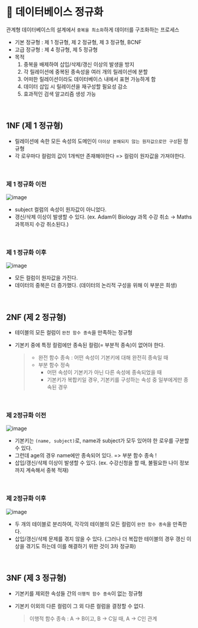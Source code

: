 # 📍 데이터베이스 정규화

관계형 데이터베이스의 설계에서 `중복을 최소화`하게 데이터를 구조화하는 프로세스

- 기본 정규형 : 제 1 정규형, 제 2 정규형, 제 3 정규형, BCNF
- 고급 정규형 : 제 4 정규형, 제 5 정규형
- 목적
  1. 중복을 배제하여 삽입/삭제/갱신 이상의 발생을 방지
  2. 각 릴레이션에 중복된 종속성을 여러 개의 릴레이션에 분할
  3. 어떠한 릴레이션이라도 데이터베이스 내에서 표현 가능하게 함
  4. 데이터 삽입 시 릴레이션을 재구성할 필요성 감소
  5. 효과적인 검색 알고리즘 생성 가능

<br>

## 1NF (제 1 정규형)

- 릴레이션에 속한 모든 속성의 도메인이 `더이상 분해되지 않는 원자값으로만 구성`된 정규형
- 각 로우마다 컬럼의 값이 1개씩만 존재해야한다 => 컬럼이 원자값을 가져야한다.

<br>

### 제 1 정규화 이전

![image](https://user-images.githubusercontent.com/78673570/185752390-cffeacb3-445d-479e-aa9c-fbee06cb9114.png)

- subject 컬럼의 속성이 원자값이 아니었다.
- 갱신/삭제 이상이 발생할 수 있다. (ex. Adam이 Biology 과목 수강 취소 → Maths 과목까지 수강 취소된다.)

<br>

### 제 1 정규화 이후

![image](https://user-images.githubusercontent.com/78673570/185752344-8ba58f94-2418-46a5-a84b-c2bd65e72e94.png)

- 모든 컬럼이 원자값을 가진다.
- 데이터의 중복은 더 증가했다. (데이터의 논리적 구성을 위해 이 부분은 희생)

<br>

## 2NF (제 2 정규형)

- 테이블의 모든 컬럼이 `완전 함수 종속`을 만족하는 정규형
- 기본키 중에 특정 컬럼에만 종속된 컬럼(= 부분적 종속)이 없어야 한다.

    > - 완전 함수 종속 : 어떤 속성이 기본키에 대해 완전히 종속일 때
    > - 부분 함수 정속
    >   - 어떤 속성이 기본키가 아닌 다른 속성에 종속되었을 때
    >   - 기본키가 복합키일 경우, 기본키를 구성하는 속성 중 일부에게만 종속된 경우

<br>

### 제 2정규화 이전

![image](https://user-images.githubusercontent.com/78673570/185752840-07ccc143-9c34-4af6-9a4c-8ab316d9bebe.png)

- 기본키는 `(name, subject)`로, name과 subject가 모두 있어야 한 로우를 구분할 수 있다.
- 그런데 age의 경우 name에만 종속되어 있다. => 부분 함수 종속 !
- 삽입/갱신/삭제 이상이 발생할 수 있다. (ex. 수강신청을 할 때, 불필요한 나이 정보까지 계속해서 중복 적재)

<br>

### 제 2정규화 이후

![image](https://user-images.githubusercontent.com/78673570/185752964-0bb19d39-84a7-40e3-9786-d096e5ac4cca.png)

- 두 개의 테이블로 분리하여, 각각의 테이블의 모든 컬럼이 `완전 함수 종속`을 만족한다.
-  삽입/갱신/삭제 문제를 겪지 않을 수 있다. (그러나 더 복잡한 테이블의 경우 갱신 이상을 겪기도 하는데 이를 해결하기 위한 것이 3차 정규화)


<br>

## 3NF (제 3 정규형)

- 기본키를 제외한 속성들 간의 `이행적 함수 종속`이 없는 정규형
- 기본키 이외의 다른 컬럼이 그 외 다른 컬럼을 결정할 수 없다.

    > 이행적 함수 종속 : A → B이고, B → C일 때, A → C인 관계
